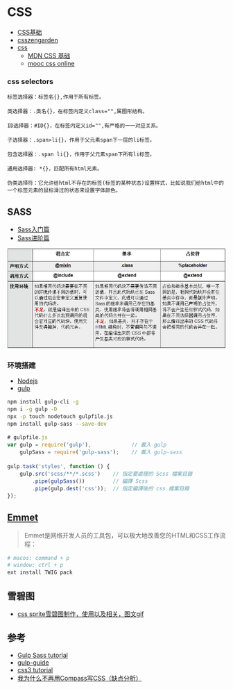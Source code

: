 # CSS

- [CSS基础](https://www.imooc.com/video/11120)
- [csszengarden](http://www.csszengarden.com/215/)
- [css](https://developer.mozilla.org/en-US/docs/Web/CSS)
    - [MDN CSS 基础](https://developer.mozilla.org/zh-CN/docs/Learn/Getting_started_with_the_web/CSS_basics)
    - [mooc css online](https://www.imooc.com/code/611)

### css selectors

```
标签选择器：标签名{},作用于所有标签。

类选择器：.类名{}，在标签内定义class="",属图形结构。

ID选择器：#ID{}，在标签内定义id="",有严格的一一对应关系。

子选择器：.span>li{}，作用于父元素span下一层的li标签。

包含选择器：.span li{}，作用于父元素span下所有li标签。

通用选择器: *{}，匹配所有html元素。

伪类选择符：它允许给html不存在的标签(标签的某种状态)设置样式，比如说我们给html中的一个标签元素的鼠标滑过的状态来设置字体颜色。
```

## SASS

- [Sass入门篇](https://www.imooc.com/code/5993)
- [Sass进阶篇](https://www.imooc.com/learn/436)

![Sass](./Sass.png)

### 环境搭建

- [Nodejs](https://nodejs.org)
- [gulp](https://www.gulpjs.com.cn/)

```bash
npm install gulp-cli -g
npm i -g gulp -D
npx -p touch nodetouch gulpfile.js
npm install gulp-sass --save-dev
```

```js
# gulpfile.js
var gulp = require('gulp'),             // 載入 gulp
    gulpSass = require('gulp-sass');    // 載入 gulp-sass

gulp.task('styles', function () {
    gulp.src('scss/**/*.scss')    // 指定要處理的 Scss 檔案目錄
        .pipe(gulpSass())         // 編譯 Scss
        .pipe(gulp.dest('css'));  // 指定編譯後的 css 檔案目錄
});

```


## [Emmet](https://docs.emmet.io/)

> Emmet是网络开发人员的工具包，可以极大地改善您的HTML和CSS工作流程：

```bash
# macos: command + p
# window: ctrl + p
ext install TWIG pack
```

## 雪碧图

- [css sprite雪碧图制作，使用以及相关，图文gif](https://juejin.im/post/58eb062861ff4b006b576d9c)


## 参考

- [Gulp Sass tutorial](http://zetcode.com/gulp/sass/)
- [gulp-guide](https://www.kancloud.cn/thinkphp/gulp-guide)
- [css3 tutorial](https://wiki.imooc.com/css3/css3introduce.html)
- [我为什么不再用Compass写CSS（缺点分析）](http://ourjs.com/detail/54ed5397232227083e000035)